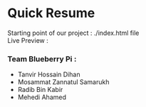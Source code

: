 # Quick Resume

Starting point of our project : ./index.html file \
Live Preview :
### Team Blueberry Pi : 
- Tanvir Hossain Dihan
- Mosammat Zannatul Samarukh
- Radib Bin Kabir
- Mehedi Ahamed
